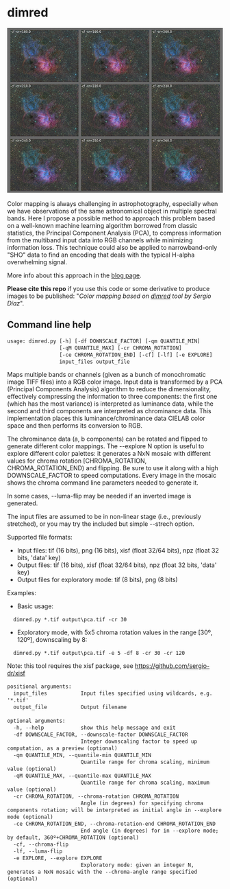 # dimred

![PCA](./pca.jpg) 

Color mapping is always challenging in astrophotography, especially when we have observations of the same astronomical object in multiple spectral bands. Here I propose a possible method to approach this problem based on a well-known machine learning algorithm borrowed from classic statistics, the Principal Component Analysis (PCA), to compress information from the multiband input data into RGB channels while minimizing information loss. This technique could also be applied to narrowband-only "SHO" data to find an encoding that deals with the typical H-alpha overwhelming signal. 

More info about this approach in the [blog page](https://expandingastro.blogspot.com/2021/12/multiband-mapping-for-astrophotography.html). 

**Please cite this repo** if you use this code or some derivative to produce images to be published: "*Color mapping based on [dimred](https://github.com/sergio-dr/dimred_astro) tool by Sergio Díaz*". 


## Command line help

```
usage: dimred.py [-h] [-df DOWNSCALE_FACTOR] [-qm QUANTILE_MIN]
                 [-qM QUANTILE_MAX] [-cr CHROMA_ROTATION]
                 [-ce CHROMA_ROTATION_END] [-cf] [-lf] [-e EXPLORE]
                 input_files output_file
```

Maps multiple bands or channels (given as a bunch of monochromatic image TIFF files) into a RGB color image. 
Input data is transformed by a PCA (Principal Components Analysis) algorithm to reduce the dimensionality, 
effectively compressing the information to three components: the first one (which has the most variance) is 
interpreted as luminance data, while the second and third components are interpreted as chrominance data. 
This implementation places this luminance/chrominance data CIELAB color space and then performs its 
conversion to RGB. 

The chrominance data (a, b components) can be rotated and flipped to generate different color mappings. 
The --explore N option is useful to explore different color palettes: it generates a NxN mosaic with different
values for chroma rotation [CHROMA_ROTATION, CHROMA_ROTATION_END) and flipping. Be sure to use it along with 
a high DOWNSCALE_FACTOR to speed computations. Every image in the mosaic shows the chroma command line 
parameters needed to generate it. 

In some cases, --luma-flip may be needed if an inverted image is generated.

The input files are assumed to be in non-linear stage (i.e., previously stretched), or you may try the included 
but simple --strech option. 

Supported file formats:
* Input files: tif (16 bits), png (16 bits), xisf (float 32/64 bits), npz (float 32 bits, 'data' key)
* Output files: tif (16 bits), xisf (float 32/64 bits), npz (float 32 bits, 'data' key)
* Output files for exploratory mode: tif (8 bits), png (8 bits)

Examples:
* Basic usage:
```
  dimred.py *.tif output\pca.tif -cr 30 
```  

* Exploratory mode, with 5x5 chroma rotation values in the range [30º, 120º], downscaling by 8: 
```
  dimred.py *.tif output\pca.tif -e 5 -df 8 -cr 30 -cr 120
```

Note: this tool requires the xisf package, see https://github.com/sergio-dr/xisf

```
positional arguments:
  input_files           Input files specified using wildcards, e.g. '*.tif'
  output_file           Output filename

optional arguments:
  -h, --help            show this help message and exit
  -df DOWNSCALE_FACTOR, --downscale-factor DOWNSCALE_FACTOR
                        Integer downscaling factor to speed up computation, as a preview (optional)
  -qm QUANTILE_MIN, --quantile-min QUANTILE_MIN
                        Quantile range for chroma scaling, minimum value (optional)
  -qM QUANTILE_MAX, --quantile-max QUANTILE_MAX
                        Quantile range for chroma scaling, maximum value (optional)
  -cr CHROMA_ROTATION, --chroma-rotation CHROMA_ROTATION
                        Angle (in degrees) for specifying chroma components rotation; will be interpreted as initial angle in --explore mode (optional)
  -ce CHROMA_ROTATION_END, --chroma-rotation-end CHROMA_ROTATION_END
                        End angle (in degrees) for in --explore mode; by default, 360º+CHROMA_ROTATION (optional)
  -cf, --chroma-flip
  -lf, --luma-flip
  -e EXPLORE, --explore EXPLORE
                        Exploratory mode: given an integer N, generates a NxN mosaic with the --chroma-angle range specified (optional)
```
